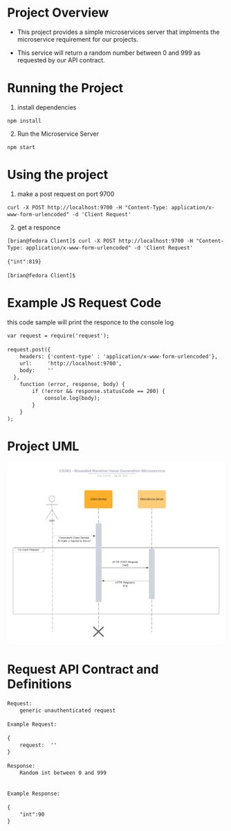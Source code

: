 
# Project Overview

- This project provides a simple microservices server that implments the microservice requirement for our projects.

- This service will return a random number between 0 and 999 as requested by our API contract.



# Running the Project

1. install dependencies
```
npm install
```

2. Run the Microservice Server
```
npm start
```


# Using the project 
1. make a post request on port 9700
```
curl -X POST http://localhost:9700 -H "Content-Type: application/x-www-form-urlencoded" -d 'Client Request'
```
2. get a responce

```
[brian@fedora Client]$ curl -X POST http://localhost:9700 -H "Content-Type: application/x-www-form-urlencoded" -d 'Client Request'

{"int":819}

[brian@fedora Client]$ 

```

# Example JS Request Code

this code sample will print the responce to the console log
```
var request = require('request');

request.post({
    headers: {'content-type' : 'application/x-www-form-urlencoded'},
    url:     'http://localhost:9700',
    body:    ''
  },
    function (error, response, body) {
        if (!error && response.statusCode == 200) {
            console.log(body);
        }
    }
);

```

# Project UML
![Microservice_UML.png](docs/images/Microservice_UML.png)

# Request API Contract and Definitions
```
Request: 
    generic unauthenticated request

Example Request: 

{
    request:  ''
}

Response:
    Random int between 0 and 999


Example Response:

{
    "int":90
}

```